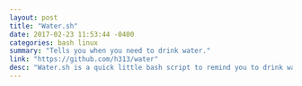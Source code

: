 ```yaml
---
layout: post
title: "Water.sh"
date: 2017-02-23 11:53:44 -0400
categories: bash linux
summary: "Tells you when you need to drink water."
link: "https://github.com/h313/water"
desc: "Water.sh is a quick little bash script to remind you to drink water every 2 hours"
---
```

